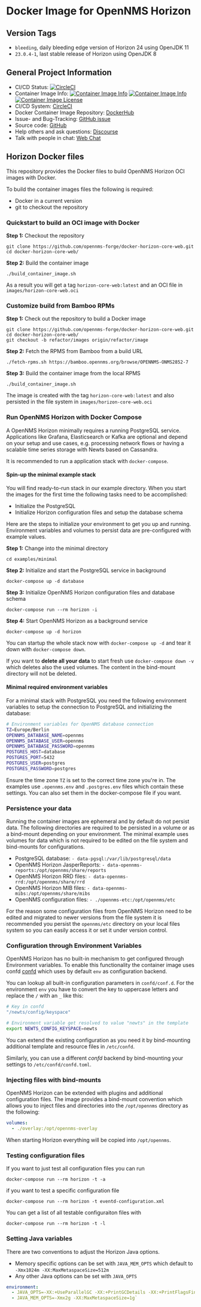 # Docker Image for OpenNMS Horizon

## Version Tags

* `bleeding`, daily bleeding edge version of Horizon 24 using OpenJDK 11
* `23.0.4-1`, last stable release of Horizon using OpenJDK 8

## General Project Information

* CI/CD Status: [![CircleCI](https://circleci.com/gh/opennms-forge/docker-horizon-core-web.svg?style=svg)](https://circleci.com/gh/opennms-forge/docker-horizon-core-web)
* Container Image Info: [![Container Image Info](https://images.microbadger.com/badges/version/opennms/horizon-core-web.svg)](https://microbadger.com/images/opennms/horizon-core-web "Get your own version badge on microbadger.com") [![Container Image Info](https://images.microbadger.com/badges/image/opennms/horizon-core-web.svg)](https://microbadger.com/images/opennms/horizon-core-web "Get your own image badge on microbadger.com") [![Container Image License](https://images.microbadger.com/badges/license/opennms/horizon-core-web.svg)](https://microbadger.com/images/opennms/horizon-core-web "Get your own license badge on microbadger.com")
* CI/CD System: [CircleCI]
* Docker Container Image Repository: [DockerHub]
* Issue- and Bug-Tracking: [GitHub issue]
* Source code: [GitHub]
* Help others and ask questions: [Discourse]
* Talk with people in chat: [Web Chat]

## Horizon Docker files

This repository provides the Docker files to build OpenNMS Horizon OCI images with Docker.

To build the container images files the following is required:

* Docker in a current version
* git to checkout the repository

### Quickstart to build an OCI image with Docker

**Step 1:** Checkout the repository

```shell
git clone https://github.com/opennms-forge/docker-horizon-core-web.git
cd docker-horizon-core-web/
```

**Step 2:** Build the container image

```shell
./build_container_image.sh
```

As a result you will get a tag `horizon-core-web:latest` and an OCI file in `images/horizon-core-web.oci`

### Customize build from Bamboo RPMs

**Step 1:** Check out the repository to build a Docker image

```shell
git clone https://github.com/opennms-forge/docker-horizon-core-web.git
cd docker-horizon-core-web/
git checkout -b refactor/images origin/refactor/image
```

**Step 2:** Fetch the RPMS from Bamboo from a build URL

```shell
./fetch-rpms.sh https://bamboo.opennms.org/browse/OPENNMS-ONMS2852-7
```

**Step 3:** Build the container image from the local RPMS

```shell
./build_container_image.sh
```

The image is created with the tag `horizon-core-web:latest` and also persisted in the file system in `images/horizon-core-web.oci`

### Run OpenNMS Horizon with Docker Compose

A OpenNMS Horizon minimally requires a running PostgreSQL service.
Applications like Grafana, Elasticsearch or Kafka are optional and depend on your setup and use cases, e.g. processing network flows or having a scalable time series storage with Newts based on Cassandra.

It is recommended to run a application stack with `docker-compose`.

#### Spin-up the minimal example stack

You will find ready-to-run stack in our example directory.
When you start the images for the first time the following tasks need to be accomplished:

* Initialize the PostgreSQL
* Initialize Horizon configuration files and setup the database schema

Here are the steps to initialize your environment to get you up and running.
Environment variables and volumes to persist data are pre-configured with example values.

**Step 1:** Change into the minimal directory

```
cd examples/minimal
```

**Step 2:** Initialize and start the PostgreSQL service in background

```
docker-compose up -d database
```

**Step 3:** Initialize OpenNMS Horizon configuration files and database schema

```
docker-compose run --rm horizon -i
```

**Step 4:** Start OpenNMS Horizon as a background service

```
docker-compose up -d horizon
```

You can startup the whole stack now with `docker-compose up -d` and tear it down with `docker-compose down`.

If you want to **delete all your data** to start fresh use `docker-compose down -v` which deletes also the used volumes.
The content in the bind-mount directory will not be deleted.

#### Minimal required environment variables

For a minimal stack with PostgreSQL you need the following environment variables to setup the connection to PostgreSQL and initializing the database:

```bash
# Environment variables for OpenNMS database connection
TZ=Europe/Berlin
OPENNMS_DATABASE_NAME=opennms
OPENNMS_DATABASE_USER=opennms
OPENNMS_DATABASE_PASSWORD=opennms
POSTGRES_HOST=database
POSTGRES_PORT=5432
POSTGRES_USER=postgres
POSTGRES_PASSWORD=postgres
```

Ensure the time zone `TZ` is set to the correct time zone you're in.
The examples use `.opennms.env` and `.postgres.env` files which contain these settings.
You can also set them in the docker-compose file if you want.

### Persistence your data

Running the container images are ephemeral and by default do not persist data.
The following directories are required to be persisted in a volume or as a bind-mount depending on your environment.
The minimal example uses volumes for data which is not required to be edited on the file system and bind-mounts for configurations.

* PostgreSQL database: `- data-pgsql:/var/lib/postgresql/data`
* OpenNMS Horizon JasperReports: `- data-opennms-reports:/opt/opennms/share/reports`
* OpenNMS Horizon RRD files: `- data-opennms-rrd:/opt/opennms/share/rrd`
* OpenNMS Horizon MIB files: `- data-opennms-mibs:/opt/opennms/share/mibs`
* OpenNMS configuration files: `- ./opennms-etc:/opt/opennms/etc`
      

For the reason some configuration files from OpenNMS Horizon need to be edited and migrated to newer versions from the file system it is recommended you persist the `opennms/etc` directory on your local files system so you can easily access it or set it under version control.

### Configuration through Environment Variables

OpenNMS Horizon has no built-in mechanism to get configured through Environment variables.
To enable this functionality the container image uses confd [confd] which uses by default `env` as configuration backend.

You can lookup all built-in configuration parameters in `confd/conf.d`. For the environment `env` you have to convert the key to uppercase letters and replace the `/` with an `_` like this:

```bash
# Key in confd
"/newts/config/keyspace"

# Environment variable get resolved to value "newts" in the template
export NEWTS_CONFIG_KEYSPACE=newts
```

You can extend the existing configuration as you need it by bind-mounting additional template and resource files in `/etc/confd`.

Similarly, you can use a different _confd_ backend by bind-mounting your settings to `/etc/confd/confd.toml`.

### Injecting files with bind-mounts

OpenNMS Horizon can be extended with plugins and additional configuration files.
The image provides a bind-mount convention which allows you to inject files and directories into the `/opt/opennms` directory as the following:

```yaml
volumes:
  - ./overlay:/opt/opennms-overlay
```

When starting Horizon everything will be copied into `/opt/opennms`.

### Testing configuration files

If you want to just test all configuration files you can run

```
docker-compose run --rm horizon -t -a
```

if you want to test a specific configuration file

```
docker-compose run --rm horizon -t eventd-configuration.xml
```

You can get a list of all testable configuraiton files with

```
docker-compose run --rm horizon -t -l
```

### Setting Java variables

There are two conventions to adjust the Horizon Java options.

* Memory specific options can be set with `JAVA_MEM_OPTS` which default to `-Xmx1024m -XX:MaxMetaspaceSize=512m`
* Any other Java options can be set with `JAVA_OPTS`

```yaml
environment:
  - JAVA_OPTS=-XX:+UseParallelGC -XX:+PrintGCDetails -XX:+PrintFlagsFinal
  - JAVA_MEM_OPTS=-Xmx2g -XX:MaxMetaspaceSize=1g`
```

[GitHub]: https://github.com/opennms-forge/docker-horizon-core-web.git
[DockerHub]: https://hub.docker.com/r/opennms/horizon-core-web
[GitHub issue]: https://github.com/opennms-forge/docker-horizon-core-web
[CircleCI]: https://circleci.com/gh/opennms-forge/docker-horizon-core-web
[Discourse]: https://opennms.discourse.group
[Web Chat]: https://chats.opennms.org/opennms-discuss
[confd]: http://www.confd.io
